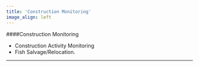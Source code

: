 ```yaml
---
title: 'Construction Monitoring'
image_align: left
---
```


####Construction Monitoring
* Construction Activity Monitoring 
* Fish Salvage/Relocation.

---